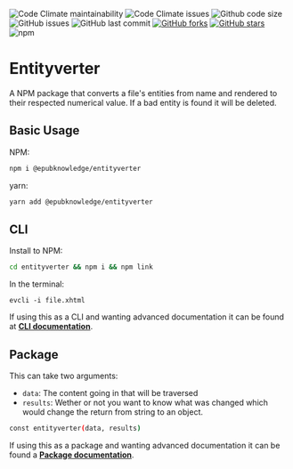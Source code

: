 ![Code Climate maintainability](https://img.shields.io/codeclimate/maintainability/epubknowledge/entityverter) ![Code Climate issues](https://img.shields.io/codeclimate/issues/epubknowledge/entityverter) ![Github code size](https://img.shields.io/github/languages/code-size/epubknowledge/entityverter) ![GitHub issues](https://img.shields.io/github/issues/epubknowledge/entityverter) ![GitHub last commit](https://img.shields.io/github/last-commit/epubknowledge/entityverter) [![GitHub forks](https://img.shields.io/github/forks/epubknowledge/entityverter)](https://github.com/epubknowledge/entityverter/network) [![GitHub stars](https://img.shields.io/github/stars/epubknowledge/entityverter)](https://github.com/epubknowledge/entityverter/stargazers) ![npm](https://img.shields.io/npm/v/@epubknowledge/entityverter)

# Entityverter

A NPM package that converts a file's entities from name and rendered to their respected numerical value. If a bad entity is found it will be deleted.

## Basic Usage

NPM:

```bash
npm i @epubknowledge/entityverter
```

yarn:

```bash
yarn add @epubknowledge/entityverter
```

## CLI

Install to NPM:

```bash
cd entityverter && npm i && npm link
```

In the terminal:

```
evcli -i file.xhtml
```

If using this as a CLI and wanting advanced documentation it can be found at **[CLI documentation](./docs/cli.md)**.

## Package

This can take two arguments:

- `data`: The content going in that will be traversed
- `results`: Wether or not you want to know what was changed which would change the return from string to an object.

```bash
const entityverter(data, results)
```

If using this as a package and wanting advanced documentation it can be found a **[Package documentation](./docs/package.md)**.
